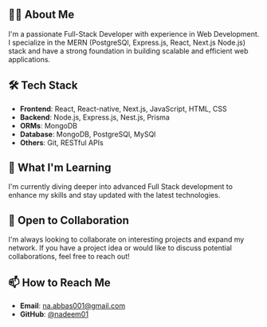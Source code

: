 ## 👨‍💻 About Me
I'm a passionate Full-Stack Developer with experience in Web Development. I specialize in the MERN (PostgreSQl, Express.js, React, Next.js Node.js) stack and have a strong foundation in building scalable and efficient web applications.

## 🛠️ Tech Stack
- **Frontend**: React, React-native, Next.js, JavaScript, HTML, CSS
- **Backend**: Node.js, Express.js, Nest.js, Prisma
- **ORMs**: MongoDB
- **Database**: MongoDB, PostgreSQl, MySQl
- **Others**: Git, RESTful APIs

## 🌱 What I'm Learning
I'm currently diving deeper into advanced Full Stack development to enhance my skills and stay updated with the latest technologies.

## 🤝 Open to Collaboration
I'm always looking to collaborate on interesting projects and expand my network. If you have a project idea or would like to discuss potential collaborations, feel free to reach out!

## 📫 How to Reach Me
- **Email**: [na.abbas001@gmail.com](na.abbas001@gmail.com)
- **GitHub**: [@nadeem01](https://github.com/nadeem01)
